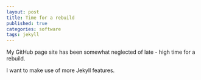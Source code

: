 ```yaml
---
layout: post
title: Time for a rebuild
published: true
categories: software
tags: jekyll
---
```


My GitHub page site has been somewhat neglected of late - high time for a rebuild.

<!--more-->

I want to make use of more Jekyll features.
